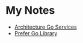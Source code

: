 # My Notes

* [Architecture Go Services](golang/arch/golang_arch_description.md)
* [Prefer Go Library](golang_libraries.md)
